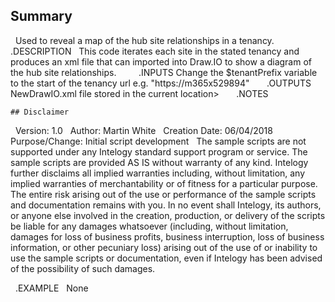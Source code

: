 
## Summary
 	Used to reveal a map of the hub site relationships in a tenancy.
 	 
 	.DESCRIPTION
 	This code iterates each site in the stated tenancy and produces an xml file that can imported into Draw.IO to show a diagram of the hub site relationships.
 	 	 
 	.INPUTS
    Change the $tenantPrefix variable to the start of the tenancy url e.g. "https://m365x529894"
     	 
 	.OUTPUTS
 	NewDrawIO.xml file stored in the current location>
 	 
 	.NOTES
    
    ## Disclaimer
 	Version: 1.0
 	Author: Martin White
 	Creation Date: 06/04/2018
 	Purpose/Change: Initial script development
 	The sample scripts are not supported under any Intelogy standard support program or service. 
    The sample scripts are provided AS IS without warranty of any kind. Intelogy further disclaims all implied warranties including, 
    without limitation, any implied warranties of merchantability or of fitness for a particular purpose. The entire risk arising out 
    of the use or performance of the sample scripts and documentation remains with you. In no event shall Intelogy, its authors, 
    or anyone else involved in the creation, production, or delivery of the scripts be liable for any damages whatsoever (including, 
    without limitation, damages for loss of business profits, business interruption, loss of business information, or other pecuniary loss) 
    arising out of the use of or inability to use the sample scripts or documentation, even if Intelogy has been advised of the possibility 
    of such damages. 

 	.EXAMPLE
 	None

 
 
